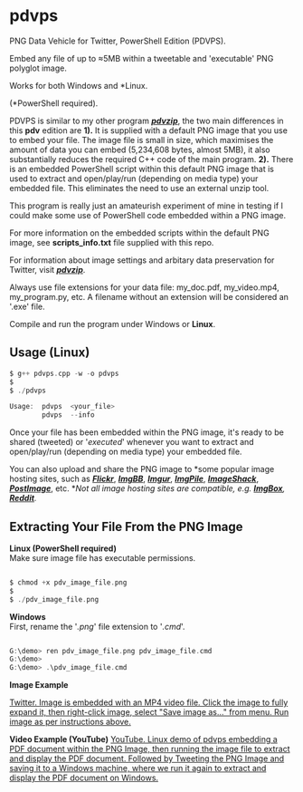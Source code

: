 # pdvps

PNG Data Vehicle for Twitter, PowerShell Edition (PDVPS).

Embed any file of up to ≈5MB within a tweetable and 'executable' PNG polyglot image.

Works for both Windows and *Linux. 

(*PowerShell required).

PDVPS is similar to my other program [***pdvzip***](https://github.com/CleasbyCode/pdvzip), the two main differences in this **pdv** edition are **1).** It is supplied with a default PNG image that you use to embed your file. The image file is small in size, which maximises the amount of data you can embed (5,234,608 bytes, almost 5MB), it also substantially reduces the required C++ code of the main program. **2).** There is an embedded PowerShell script within this default PNG image that is used to extract and open/play/run (depending on media type) your embedded file. This eliminates the need to use an external unzip tool. 

This program is really just an amateurish experiment of mine in testing if I could make some use of PowerShell code embedded within a PNG image.

For more information on the embedded scripts within the default PNG image, see **scripts_info.txt** file supplied with this repo.

For information about image settings and arbitary data preservation for Twitter, visit [***pdvzip***](https://github.com/CleasbyCode/pdvzip#png-image-requirements-for-arbitrary-data-preservation).

Always use file extensions for your data file: my_doc.pdf, my_video.mp4, my_program.py, etc. A filename without an extension will be considered an '.exe' file.

Compile and run the program under Windows or **Linux**.

## Usage (Linux)

```c
$ g++ pdvps.cpp -w -o pdvps
$
$ ./pdvps

Usage:  pdvps  <your_file>
        pdvps  --info

```

Once your file has been embedded within the PNG image, it's ready to be shared (tweeted) or '*executed*' whenever you want to extract and open/play/run (depending on media type) your embedded file.

You can also upload and share the PNG image to *some popular image hosting sites, such as [***Flickr***](https://www.flickr.com/), [***ImgBB***](https://imgbb.com/), [***Imgur***](https://imgur.com/a/zF40QMX), [***ImgPile***](https://imgpile.com/), [***ImageShack***](https://imageshack.com/), [***PostImage***](https://postimg.cc/xcCcvpLJ), etc. **Not all image hosting sites are compatible, e.g. [***ImgBox***](https://imgbox.com/), [***Reddit***](https://www.reddit.com/).*

## Extracting Your File From the PNG Image
**Linux (PowerShell required)**    
Make sure image file has executable permissions.
```c

$ chmod +x pdv_image_file.png
$
$ ./pdv_image_file.png 

```  
**Windows**   
First, rename the '*.png*' file extension to '*.cmd*'.
```c

G:\demo> ren pdv_image_file.png pdv_image_file.cmd
G:\demo>
G:\demo> .\pdv_image_file.cmd

```

**Image Example**  

[Twitter. Image is embedded with an MP4 video file. Click the image to fully expand it, then
  right-click image, select "Save image as..." from menu. Run image as per instructions above. ](https://twitter.com/CleasbyCode/status/1579418557762322432)

**Video Example (YouTube)**
[YouTube. Linux demo of pdvps embedding a PDF document within the PNG Image, then running the image file
  to extract and display the PDF document. Followed by Tweeting the PNG Image and saving it to a Windows
  machine, where we run it again to extract and display the PDF document on Windows.](https://www.youtube.com/watch_popup?v=19hi4_UFICI) 

##

